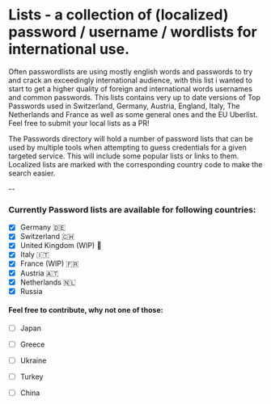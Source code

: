 # Lists - a collection of (localized) password / username / wordlists for international use.

Often passwordlists are using mostly english words and passwords to try and crack an exceedingly international audience, with this list i wanted to start to get a higher quality of foreign and international words usernames and common passwords. This lists contains very up to date versions of Top Passwords used in Switzerland, Germany, Austria, England, Italy, The Netherlands and France as well as some general ones and the EU Uberlist. Feel free to submit your local lists as a PR!

The Passwords directory will hold a number of password lists that can be used by multiple tools when attempting to guess credentials for a given targeted service. This will include some popular lists or links to them. Localized lists are marked with the corresponding country code to make the search easier.

--


### Currently Password lists are available for following countries:

- [x] Germany 🇩🇪
- [x] Switzerland 🇨🇭
- [x] United Kingdom (WIP) 🏴󠁧󠁢󠁥󠁮󠁧󠁿
- [x] Italy 🇮🇹
- [x] France (WIP) 🇫🇷
- [x] Austria 🇦🇹
- [x] Netherlands 🇳🇱
- [x] Russia

#### Feel free to contribute, why not one of those:

- [ ] Japan
- [ ] Greece
- [ ] Ukraine
- [ ] Turkey
- [ ] China

